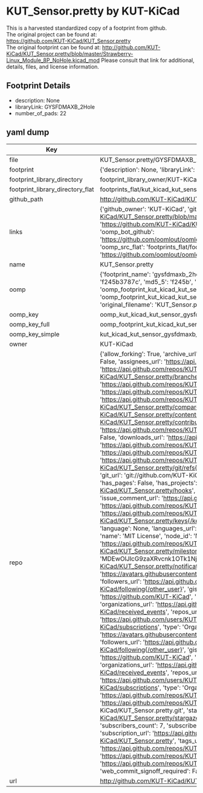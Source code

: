 # KUT_Sensor.pretty by KUT-KiCad  
This is a harvested standardized copy of a footprint from github.  
The original project can be found at:  
https://github.com/KUT-KiCad/KUT_Sensor.pretty  
The original footprint can be found at:
http://github.com/KUT-KiCad/KUT_Sensor.pretty/blob/master/Strawberry-Linux_Module_8P_NoHole.kicad_mod
Please consult that link for additional, details, files, and license information.  
## Footprint Details
* description: None  
* libraryLink: GYSFDMAXB_2Hole  
* number_of_pads: 22  
## yaml dump  
| Key | Value |  
| --- | --- |  
| file | KUT_Sensor.pretty/GYSFDMAXB_2Hole.kicad_mod |  
| footprint | {'description': None, 'libraryLink': 'GYSFDMAXB_2Hole', 'number_of_pads': 22} |  
| footprint_library_directory | footprint_library_owner/KUT-KiCad_KUT_Sensor.pretty |  
| footprint_library_directory_flat | footprints_flat/kut_kicad_kut_sensor_gysfdmaxb_2hole/working |  
| github_path | http://github.com/KUT-KiCad/KUT_Sensor.pretty/blob/master/GYSFDMAXB_2Hole.kicad_mod |  
| links | {'github_owner': 'KUT-KiCad', 'github_repo_name': 'KUT_Sensor.pretty', 'github_src': 'http://github.com/KUT-KiCad/KUT_Sensor.pretty/blob/master/Strawberry-Linux_Module_8P_NoHole.kicad_mod', 'github_src_repo': 'https://github.com/KUT-KiCad/KUT_Sensor.pretty', 'oomp_bot': 'footprints/kut_kicad_kut_sensor_gysfdmaxb_2hole/working', 'oomp_bot_github': 'https://github.com/oomlout/oomlout_oomp_footprint_bot/tree/main/footprints/kut_kicad_kut_sensor_gysfdmaxb_2hole/working', 'oomp_src_flat': 'footprints_flat/footprints_flat/kut_kicad_kut_sensor_gysfdmaxb_2hole/working', 'oomp_src_flat_github': 'https://github.com/oomlout/oomlout_oomp_footprint_src/tree/main/footprints_flat/kut_kicad_kut_sensor_gysfdmaxb_2hole/working'} |  
| name | KUT_Sensor.pretty |  
| oomp | {'footprint_name': 'gysfdmaxb_2hole', 'library_name': 'kut_sensor', 'md5': 'f245b3787ce916e9b3a46454079852e5', 'md5_10': 'f245b3787c', 'md5_5': 'f245b', 'md5_6': 'f245b3', 'oomp_key': 'oomp_kut_kicad_kut_sensor_gysfdmaxb_2hole', 'oomp_key_extra': 'oomp_footprint_kut_kicad_kut_sensor_gysfdmaxb_2hole', 'oomp_key_full': 'oomp_footprint_kut_kicad_kut_sensor_gysfdmaxb_2hole_f245b3', 'oomp_key_simple': 'kut_kicad_kut_sensor_gysfdmaxb_2hole', 'original_filename': 'KUT_Sensor.pretty/GYSFDMAXB_2Hole.kicad_mod', 'owner_name': 'kut_kicad'} |  
| oomp_key | oomp_kut_kicad_kut_sensor_gysfdmaxb_2hole |  
| oomp_key_full | oomp_footprint_kut_kicad_kut_sensor_gysfdmaxb_2hole |  
| oomp_key_simple | kut_kicad_kut_sensor_gysfdmaxb_2hole |  
| owner | KUT-KiCad |  
| repo | {'allow_forking': True, 'archive_url': 'https://api.github.com/repos/KUT-KiCad/KUT_Sensor.pretty/{archive_format}{/ref}', 'archived': False, 'assignees_url': 'https://api.github.com/repos/KUT-KiCad/KUT_Sensor.pretty/assignees{/user}', 'blobs_url': 'https://api.github.com/repos/KUT-KiCad/KUT_Sensor.pretty/git/blobs{/sha}', 'branches_url': 'https://api.github.com/repos/KUT-KiCad/KUT_Sensor.pretty/branches{/branch}', 'clone_url': 'https://github.com/KUT-KiCad/KUT_Sensor.pretty.git', 'collaborators_url': 'https://api.github.com/repos/KUT-KiCad/KUT_Sensor.pretty/collaborators{/collaborator}', 'comments_url': 'https://api.github.com/repos/KUT-KiCad/KUT_Sensor.pretty/comments{/number}', 'commits_url': 'https://api.github.com/repos/KUT-KiCad/KUT_Sensor.pretty/commits{/sha}', 'compare_url': 'https://api.github.com/repos/KUT-KiCad/KUT_Sensor.pretty/compare/{base}...{head}', 'contents_url': 'https://api.github.com/repos/KUT-KiCad/KUT_Sensor.pretty/contents/{+path}', 'contributors_url': 'https://api.github.com/repos/KUT-KiCad/KUT_Sensor.pretty/contributors', 'created_at': '2016-05-29T17:58:21Z', 'default_branch': 'master', 'deployments_url': 'https://api.github.com/repos/KUT-KiCad/KUT_Sensor.pretty/deployments', 'description': 'KiCad Sensor footprint library', 'disabled': False, 'downloads_url': 'https://api.github.com/repos/KUT-KiCad/KUT_Sensor.pretty/downloads', 'events_url': 'https://api.github.com/repos/KUT-KiCad/KUT_Sensor.pretty/events', 'fork': False, 'forks': 0, 'forks_count': 0, 'forks_url': 'https://api.github.com/repos/KUT-KiCad/KUT_Sensor.pretty/forks', 'full_name': 'KUT-KiCad/KUT_Sensor.pretty', 'git_commits_url': 'https://api.github.com/repos/KUT-KiCad/KUT_Sensor.pretty/git/commits{/sha}', 'git_refs_url': 'https://api.github.com/repos/KUT-KiCad/KUT_Sensor.pretty/git/refs{/sha}', 'git_tags_url': 'https://api.github.com/repos/KUT-KiCad/KUT_Sensor.pretty/git/tags{/sha}', 'git_url': 'git://github.com/KUT-KiCad/KUT_Sensor.pretty.git', 'has_discussions': False, 'has_downloads': True, 'has_issues': True, 'has_pages': False, 'has_projects': True, 'has_wiki': True, 'homepage': None, 'hooks_url': 'https://api.github.com/repos/KUT-KiCad/KUT_Sensor.pretty/hooks', 'html_url': 'https://github.com/KUT-KiCad/KUT_Sensor.pretty', 'id': 59956751, 'is_template': False, 'issue_comment_url': 'https://api.github.com/repos/KUT-KiCad/KUT_Sensor.pretty/issues/comments{/number}', 'issue_events_url': 'https://api.github.com/repos/KUT-KiCad/KUT_Sensor.pretty/issues/events{/number}', 'issues_url': 'https://api.github.com/repos/KUT-KiCad/KUT_Sensor.pretty/issues{/number}', 'keys_url': 'https://api.github.com/repos/KUT-KiCad/KUT_Sensor.pretty/keys{/key_id}', 'labels_url': 'https://api.github.com/repos/KUT-KiCad/KUT_Sensor.pretty/labels{/name}', 'language': None, 'languages_url': 'https://api.github.com/repos/KUT-KiCad/KUT_Sensor.pretty/languages', 'license': {'key': 'mit', 'name': 'MIT License', 'node_id': 'MDc6TGljZW5zZTEz', 'spdx_id': 'MIT', 'url': 'https://api.github.com/licenses/mit'}, 'merges_url': 'https://api.github.com/repos/KUT-KiCad/KUT_Sensor.pretty/merges', 'milestones_url': 'https://api.github.com/repos/KUT-KiCad/KUT_Sensor.pretty/milestones{/number}', 'mirror_url': None, 'name': 'KUT_Sensor.pretty', 'network_count': 0, 'node_id': 'MDEwOlJlcG9zaXRvcnk1OTk1Njc1MQ==', 'notifications_url': 'https://api.github.com/repos/KUT-KiCad/KUT_Sensor.pretty/notifications{?since,all,participating}', 'open_issues': 0, 'open_issues_count': 0, 'organization': {'avatar_url': 'https://avatars.githubusercontent.com/u/19647057?v=4', 'events_url': 'https://api.github.com/users/KUT-KiCad/events{/privacy}', 'followers_url': 'https://api.github.com/users/KUT-KiCad/followers', 'following_url': 'https://api.github.com/users/KUT-KiCad/following{/other_user}', 'gists_url': 'https://api.github.com/users/KUT-KiCad/gists{/gist_id}', 'gravatar_id': '', 'html_url': 'https://github.com/KUT-KiCad', 'id': 19647057, 'login': 'KUT-KiCad', 'node_id': 'MDEyOk9yZ2FuaXphdGlvbjE5NjQ3MDU3', 'organizations_url': 'https://api.github.com/users/KUT-KiCad/orgs', 'received_events_url': 'https://api.github.com/users/KUT-KiCad/received_events', 'repos_url': 'https://api.github.com/users/KUT-KiCad/repos', 'site_admin': False, 'starred_url': 'https://api.github.com/users/KUT-KiCad/starred{/owner}{/repo}', 'subscriptions_url': 'https://api.github.com/users/KUT-KiCad/subscriptions', 'type': 'Organization', 'url': 'https://api.github.com/users/KUT-KiCad'}, 'owner': {'avatar_url': 'https://avatars.githubusercontent.com/u/19647057?v=4', 'events_url': 'https://api.github.com/users/KUT-KiCad/events{/privacy}', 'followers_url': 'https://api.github.com/users/KUT-KiCad/followers', 'following_url': 'https://api.github.com/users/KUT-KiCad/following{/other_user}', 'gists_url': 'https://api.github.com/users/KUT-KiCad/gists{/gist_id}', 'gravatar_id': '', 'html_url': 'https://github.com/KUT-KiCad', 'id': 19647057, 'login': 'KUT-KiCad', 'node_id': 'MDEyOk9yZ2FuaXphdGlvbjE5NjQ3MDU3', 'organizations_url': 'https://api.github.com/users/KUT-KiCad/orgs', 'received_events_url': 'https://api.github.com/users/KUT-KiCad/received_events', 'repos_url': 'https://api.github.com/users/KUT-KiCad/repos', 'site_admin': False, 'starred_url': 'https://api.github.com/users/KUT-KiCad/starred{/owner}{/repo}', 'subscriptions_url': 'https://api.github.com/users/KUT-KiCad/subscriptions', 'type': 'Organization', 'url': 'https://api.github.com/users/KUT-KiCad'}, 'private': False, 'pulls_url': 'https://api.github.com/repos/KUT-KiCad/KUT_Sensor.pretty/pulls{/number}', 'pushed_at': '2018-02-08T15:24:34Z', 'releases_url': 'https://api.github.com/repos/KUT-KiCad/KUT_Sensor.pretty/releases{/id}', 'size': 8, 'ssh_url': 'git@github.com:KUT-KiCad/KUT_Sensor.pretty.git', 'stargazers_count': 3, 'stargazers_url': 'https://api.github.com/repos/KUT-KiCad/KUT_Sensor.pretty/stargazers', 'statuses_url': 'https://api.github.com/repos/KUT-KiCad/KUT_Sensor.pretty/statuses/{sha}', 'subscribers_count': 7, 'subscribers_url': 'https://api.github.com/repos/KUT-KiCad/KUT_Sensor.pretty/subscribers', 'subscription_url': 'https://api.github.com/repos/KUT-KiCad/KUT_Sensor.pretty/subscription', 'svn_url': 'https://github.com/KUT-KiCad/KUT_Sensor.pretty', 'tags_url': 'https://api.github.com/repos/KUT-KiCad/KUT_Sensor.pretty/tags', 'teams_url': 'https://api.github.com/repos/KUT-KiCad/KUT_Sensor.pretty/teams', 'temp_clone_token': None, 'topics': [], 'trees_url': 'https://api.github.com/repos/KUT-KiCad/KUT_Sensor.pretty/git/trees{/sha}', 'updated_at': '2018-02-09T06:54:09Z', 'url': 'https://api.github.com/repos/KUT-KiCad/KUT_Sensor.pretty', 'visibility': 'public', 'watchers': 3, 'watchers_count': 3, 'web_commit_signoff_required': False} |  
| url | http://github.com/KUT-KiCad/KUT_Sensor.pretty |  

